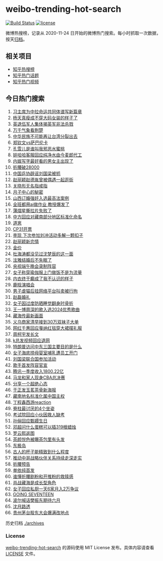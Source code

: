 # weibo-trending-hot-search

[![Build Status](https://github.com/justjavac/weibo-trending-hot-search/workflows/ci/badge.svg?branch=master)](https://github.com/justjavac/weibo-trending-hot-search/actions)
[![license](https://img.shields.io/github/license/justjavac/weibo-trending-hot-search)](https://github.com/justjavac/weibo-trending-hot-search/blob/master/LICENSE)

微博热搜榜，记录从 2020-11-24 日开始的微博热门搜索。每小时抓取一次数据，按天[归档](./archives)。

## 相关项目

- [知乎热搜榜](https://github.com/justjavac/zhihu-trending-top-search)
- [知乎热门话题](https://github.com/justjavac/zhihu-trending-hot-questions)
- [知乎热门视频](https://github.com/justjavac/zhihu-trending-hot-video)

## 今日热门搜索

<!-- BEGIN -->
<!-- 最后更新时间 Thu May 15 2025 02:25:04 GMT+0800 (China Standard Time) -->

1. [习主席为中拉命运共同体谱写新篇章](https://s.weibo.com//weibo?q=%23%E4%B9%A0%E4%B8%BB%E5%B8%AD%E4%B8%BA%E4%B8%AD%E6%8B%89%E5%91%BD%E8%BF%90%E5%85%B1%E5%90%8C%E4%BD%93%E8%B0%B1%E5%86%99%E6%96%B0%E7%AF%87%E7%AB%A0%23&Refer=new_time)
1. [杨天真瘦成不穿大码女装的样子了](https://s.weibo.com//weibo?q=%E6%9D%A8%E5%A4%A9%E7%9C%9F%E7%98%A6%E6%88%90%E4%B8%8D%E7%A9%BF%E5%A4%A7%E7%A0%81%E5%A5%B3%E8%A3%85%E7%9A%84%E6%A0%B7%E5%AD%90%E4%BA%86&t=31&band_rank=1&Refer=top)
1. [英退伍军人集体揭英军非法杀戮](https://s.weibo.com//weibo?q=%23%E8%8B%B1%E9%80%80%E4%BC%8D%E5%86%9B%E4%BA%BA%E9%9B%86%E4%BD%93%E6%8F%AD%E8%8B%B1%E5%86%9B%E9%9D%9E%E6%B3%95%E6%9D%80%E6%88%AE%23&t=31&band_rank=5&Refer=top)
1. [万千气象看荆楚](https://s.weibo.com//weibo?q=%23%E4%B8%87%E5%8D%83%E6%B0%94%E8%B1%A1%E7%9C%8B%E8%8D%86%E6%A5%9A%23&t=31&band_rank=3&Refer=top)
1. [中华民族不可能再让台湾分裂出去](https://s.weibo.com//weibo?q=%23%E4%B8%AD%E5%8D%8E%E6%B0%91%E6%97%8F%E4%B8%8D%E5%8F%AF%E8%83%BD%E5%86%8D%E8%AE%A9%E5%8F%B0%E6%B9%BE%E5%88%86%E8%A3%82%E5%87%BA%E5%8E%BB%23&t=31&band_rank=28&Refer=top)
1. [郑钦文vs萨巴伦卡](https://s.weibo.com//weibo?q=%23%E9%83%91%E9%92%A6%E6%96%87vs%E8%90%A8%E5%B7%B4%E4%BC%A6%E5%8D%A1%23&t=31&band_rank=19&Refer=top)
1. [孔雪儿是谁叫我邪恶水蜜桃](https://s.weibo.com//weibo?q=%23%E5%AD%94%E9%9B%AA%E5%84%BF%E6%98%AF%E8%B0%81%E5%8F%AB%E6%88%91%E9%82%AA%E6%81%B6%E6%B0%B4%E8%9C%9C%E6%A1%83%23&t=31&band_rank=16&Refer=top)
1. [娃哈哈客服回应纯净水由今麦郎代工](https://s.weibo.com//weibo?q=%23%E5%A8%83%E5%93%88%E5%93%88%E5%AE%A2%E6%9C%8D%E5%9B%9E%E5%BA%94%E7%BA%AF%E5%87%80%E6%B0%B4%E7%94%B1%E4%BB%8A%E9%BA%A6%E9%83%8E%E4%BB%A3%E5%B7%A5%23&t=31&band_rank=2&Refer=top)
1. [内娱写字最好看的男女主出现了](https://s.weibo.com//weibo?q=%E5%86%85%E5%A8%B1%E5%86%99%E5%AD%97%E6%9C%80%E5%A5%BD%E7%9C%8B%E7%9A%84%E7%94%B7%E5%A5%B3%E4%B8%BB%E5%87%BA%E7%8E%B0%E4%BA%86&t=31&band_rank=7&Refer=top)
1. [折腰破28000](https://s.weibo.com//weibo?q=%23%E6%8A%98%E8%85%B0%E7%A0%B428000%23&t=31&band_rank=32&Refer=top)
1. [中国乒协辟谣刘国梁被抓](https://s.weibo.com//weibo?q=%23%E4%B8%AD%E5%9B%BD%E4%B9%92%E5%8D%8F%E8%BE%9F%E8%B0%A3%E5%88%98%E5%9B%BD%E6%A2%81%E8%A2%AB%E6%8A%93%23&t=31&band_rank=5&Refer=top)
1. [赵丽颖赵德胤曾被偶遇一起逛街](https://s.weibo.com//weibo?q=%23%E8%B5%B5%E4%B8%BD%E9%A2%96%E8%B5%B5%E5%BE%B7%E8%83%A4%E6%9B%BE%E8%A2%AB%E5%81%B6%E9%81%87%E4%B8%80%E8%B5%B7%E9%80%9B%E8%A1%97%23&t=31&band_rank=11&Refer=top)
1. [关晓彤无名指戒指](https://s.weibo.com//weibo?q=%23%E5%85%B3%E6%99%93%E5%BD%A4%E6%97%A0%E5%90%8D%E6%8C%87%E6%88%92%E6%8C%87%23&t=31&band_rank=13&Refer=top)
1. [月子中心的秘密](https://s.weibo.com//weibo?q=%E6%9C%88%E5%AD%90%E4%B8%AD%E5%BF%83%E7%9A%84%E7%A7%98%E5%AF%86&t=31&band_rank=12&Refer=top)
1. [山西订婚强奸入选最高法案例](https://s.weibo.com//weibo?q=%23%E5%B1%B1%E8%A5%BF%E8%AE%A2%E5%A9%9A%E5%BC%BA%E5%A5%B8%E5%85%A5%E9%80%89%E6%9C%80%E9%AB%98%E6%B3%95%E6%A1%88%E4%BE%8B%23&t=31&band_rank=16&Refer=top)
1. [全班都用ai做作业 教授爆发了](https://s.weibo.com//weibo?q=%E5%85%A8%E7%8F%AD%E9%83%BD%E7%94%A8ai%E5%81%9A%E4%BD%9C%E4%B8%9A%20%E6%95%99%E6%8E%88%E7%88%86%E5%8F%91%E4%BA%86&t=31&band_rank=15&Refer=top)
1. [蒲熠星撕拉片失败了](https://s.weibo.com//weibo?q=%23%E8%92%B2%E7%86%A0%E6%98%9F%E6%92%95%E6%8B%89%E7%89%87%E5%A4%B1%E8%B4%A5%E4%BA%86%23&t=31&band_rank=4&Refer=top)
1. [中方回应对藏南部分地区标准化命名](https://s.weibo.com//weibo?q=%23%E4%B8%AD%E6%96%B9%E5%9B%9E%E5%BA%94%E5%AF%B9%E8%97%8F%E5%8D%97%E9%83%A8%E5%88%86%E5%9C%B0%E5%8C%BA%E6%A0%87%E5%87%86%E5%8C%96%E5%91%BD%E5%90%8D%23&t=31&band_rank=6&Refer=top)
1. [道崽](https://s.weibo.com//weibo?q=%E9%81%93%E5%B4%BD&t=31&band_rank=9&Refer=top)
1. [CP31开票](https://s.weibo.com//weibo?q=CP31%E5%BC%80%E7%A5%A8&t=31&band_rank=24&Refer=top)
1. [李现 下次参加刘冲活动多解一颗扣子](https://s.weibo.com//weibo?q=%E6%9D%8E%E7%8E%B0%20%E4%B8%8B%E6%AC%A1%E5%8F%82%E5%8A%A0%E5%88%98%E5%86%B2%E6%B4%BB%E5%8A%A8%E5%A4%9A%E8%A7%A3%E4%B8%80%E9%A2%97%E6%89%A3%E5%AD%90&t=31&band_rank=18&Refer=top)
1. [赵丽颖新恋情](https://s.weibo.com//weibo?q=%E8%B5%B5%E4%B8%BD%E9%A2%96%E6%96%B0%E6%81%8B%E6%83%85&t=31&band_rank=21&Refer=top)
1. [金价](https://s.weibo.com//weibo?q=%E9%87%91%E4%BB%B7&t=31&band_rank=22&Refer=top)
1. [杜海涛都没见过沈梦辰的这一面](https://s.weibo.com//weibo?q=%E6%9D%9C%E6%B5%B7%E6%B6%9B%E9%83%BD%E6%B2%A1%E8%A7%81%E8%BF%87%E6%B2%88%E6%A2%A6%E8%BE%B0%E7%9A%84%E8%BF%99%E4%B8%80%E9%9D%A2&t=31&band_rank=37&Refer=top)
1. [泫雅结婚后不失眠了](https://s.weibo.com//weibo?q=%23%E6%B3%AB%E9%9B%85%E7%BB%93%E5%A9%9A%E5%90%8E%E4%B8%8D%E5%A4%B1%E7%9C%A0%E4%BA%86%23&t=31&band_rank=28&Refer=top)
1. [央视端午晚会录制阵容](https://s.weibo.com//weibo?q=%23%E5%A4%AE%E8%A7%86%E7%AB%AF%E5%8D%88%E6%99%9A%E4%BC%9A%E5%BD%95%E5%88%B6%E9%98%B5%E5%AE%B9%23&t=31&band_rank=32&Refer=top)
1. [女子称穿瑜伽服上门做饭不是为流量](https://s.weibo.com//weibo?q=%23%E5%A5%B3%E5%AD%90%E7%A7%B0%E7%A9%BF%E7%91%9C%E4%BC%BD%E6%9C%8D%E4%B8%8A%E9%97%A8%E5%81%9A%E9%A5%AD%E4%B8%8D%E6%98%AF%E4%B8%BA%E6%B5%81%E9%87%8F%23&t=31&band_rank=29&Refer=top)
1. [内衣终于癫成了我不认识的样子](https://s.weibo.com//weibo?q=%23%E5%86%85%E8%A1%A3%E7%BB%88%E4%BA%8E%E7%99%AB%E6%88%90%E4%BA%86%E6%88%91%E4%B8%8D%E8%AE%A4%E8%AF%86%E7%9A%84%E6%A0%B7%E5%AD%90%23&t=31&band_rank=38&Refer=top)
1. [鹿晗演唱会](https://s.weibo.com//weibo?q=%E9%B9%BF%E6%99%97%E6%BC%94%E5%94%B1%E4%BC%9A&t=31&band_rank=19&Refer=top)
1. [男子虐猫后挂网络平台叫卖被行拘](https://s.weibo.com//weibo?q=%23%E7%94%B7%E5%AD%90%E8%99%90%E7%8C%AB%E5%90%8E%E6%8C%82%E7%BD%91%E7%BB%9C%E5%B9%B3%E5%8F%B0%E5%8F%AB%E5%8D%96%E8%A2%AB%E8%A1%8C%E6%8B%98%23&t=31&band_rank=25&Refer=top)
1. [赵磊婚礼](https://s.weibo.com//weibo?q=%E8%B5%B5%E7%A3%8A%E5%A9%9A%E7%A4%BC&t=31&band_rank=26&Refer=top)
1. [女子因过度防晒睡觉翻身时骨折](https://s.weibo.com//weibo?q=%23%E5%A5%B3%E5%AD%90%E5%9B%A0%E8%BF%87%E5%BA%A6%E9%98%B2%E6%99%92%E7%9D%A1%E8%A7%89%E7%BF%BB%E8%BA%AB%E6%97%B6%E9%AA%A8%E6%8A%98%23&t=31&band_rank=31&Refer=top)
1. [王一博周深的歌入选2024优秀歌曲](https://s.weibo.com//weibo?q=%23%E7%8E%8B%E4%B8%80%E5%8D%9A%E5%91%A8%E6%B7%B1%E7%9A%84%E6%AD%8C%E5%85%A5%E9%80%892024%E4%BC%98%E7%A7%80%E6%AD%8C%E6%9B%B2%23&t=31&band_rank=20&Refer=top)
1. [藏海传最新画面](https://s.weibo.com//weibo?q=%23%E8%97%8F%E6%B5%B7%E4%BC%A0%E6%9C%80%E6%96%B0%E7%94%BB%E9%9D%A2%23&t=31&band_rank=17&Refer=top)
1. [义乌商家清早接到30万双袜子大单](https://s.weibo.com//weibo?q=%23%E4%B9%89%E4%B9%8C%E5%95%86%E5%AE%B6%E6%B8%85%E6%97%A9%E6%8E%A5%E5%88%B030%E4%B8%87%E5%8F%8C%E8%A2%9C%E5%AD%90%E5%A4%A7%E5%8D%95%23&t=31&band_rank=14&Refer=top)
1. [网红千惠回应戛纳红毯穿大裙摆礼服](https://s.weibo.com//weibo?q=%23%E7%BD%91%E7%BA%A2%E5%8D%83%E6%83%A0%E5%9B%9E%E5%BA%94%E6%88%9B%E7%BA%B3%E7%BA%A2%E6%AF%AF%E7%A9%BF%E5%A4%A7%E8%A3%99%E6%91%86%E7%A4%BC%E6%9C%8D%23&t=31&band_rank=31&Refer=top)
1. [周柯宇发长文](https://s.weibo.com//weibo?q=%23%E5%91%A8%E6%9F%AF%E5%AE%87%E5%8F%91%E9%95%BF%E6%96%87%23&t=31&band_rank=23&Refer=top)
1. [k总发视频回应退网](https://s.weibo.com//weibo?q=%23k%E6%80%BB%E5%8F%91%E8%A7%86%E9%A2%91%E5%9B%9E%E5%BA%94%E9%80%80%E7%BD%91%23&t=31&band_rank=42&Refer=top)
1. [特朗普访问中东三国主要目的是什么](https://s.weibo.com//weibo?q=%23%E7%89%B9%E6%9C%97%E6%99%AE%E8%AE%BF%E9%97%AE%E4%B8%AD%E4%B8%9C%E4%B8%89%E5%9B%BD%E4%B8%BB%E8%A6%81%E7%9B%AE%E7%9A%84%E6%98%AF%E4%BB%80%E4%B9%88%23&t=31&band_rank=33&Refer=top)
1. [女子海底捞母婴室哺乳遭员工开门](https://s.weibo.com//weibo?q=%23%E5%A5%B3%E5%AD%90%E6%B5%B7%E5%BA%95%E6%8D%9E%E6%AF%8D%E5%A9%B4%E5%AE%A4%E5%93%BA%E4%B9%B3%E9%81%AD%E5%91%98%E5%B7%A5%E5%BC%80%E9%97%A8%23&t=31&band_rank=39&Refer=top)
1. [刘国梁联合国参加活动](https://s.weibo.com//weibo?q=%23%E5%88%98%E5%9B%BD%E6%A2%81%E8%81%94%E5%90%88%E5%9B%BD%E5%8F%82%E5%8A%A0%E6%B4%BB%E5%8A%A8%23&t=31&band_rank=37&Refer=top)
1. [歌手首发阵容官宣](https://s.weibo.com//weibo?q=%E6%AD%8C%E6%89%8B%E9%A6%96%E5%8F%91%E9%98%B5%E5%AE%B9%E5%AE%98%E5%AE%A3&t=31&band_rank=48&Refer=top)
1. [腾讯一季度收入1800.22亿](https://s.weibo.com//weibo?q=%23%E8%85%BE%E8%AE%AF%E4%B8%80%E5%AD%A3%E5%BA%A6%E6%94%B6%E5%85%A51800.22%E4%BA%BF%23&t=31&band_rank=41&Refer=top)
1. [马龙和家人现身CBA总决赛](https://s.weibo.com//weibo?q=%23%E9%A9%AC%E9%BE%99%E5%92%8C%E5%AE%B6%E4%BA%BA%E7%8E%B0%E8%BA%ABCBA%E6%80%BB%E5%86%B3%E8%B5%9B%23&t=31&band_rank=46&Refer=top)
1. [分享一个超绝心态](https://s.weibo.com//weibo?q=%23%E5%88%86%E4%BA%AB%E4%B8%80%E4%B8%AA%E8%B6%85%E7%BB%9D%E5%BF%83%E6%80%81%23&t=31&band_rank=44&Refer=top)
1. [于正发玉茗茶骨新海报](https://s.weibo.com//weibo?q=%23%E4%BA%8E%E6%AD%A3%E5%8F%91%E7%8E%89%E8%8C%97%E8%8C%B6%E9%AA%A8%E6%96%B0%E6%B5%B7%E6%8A%A5%23&t=31&band_rank=45&Refer=top)
1. [藏南地名标准化属中国主权](https://s.weibo.com//weibo?q=%23%E8%97%8F%E5%8D%97%E5%9C%B0%E5%90%8D%E6%A0%87%E5%87%86%E5%8C%96%E5%B1%9E%E4%B8%AD%E5%9B%BD%E4%B8%BB%E6%9D%83%23&t=31&band_rank=10&Refer=top)
1. [丁程鑫西游reaction](https://s.weibo.com//weibo?q=%23%E4%B8%81%E7%A8%8B%E9%91%AB%E8%A5%BF%E6%B8%B8reaction%23&t=31&band_rank=47&Refer=top)
1. [脊柱最讨厌的4个坐姿](https://s.weibo.com//weibo?q=%E8%84%8A%E6%9F%B1%E6%9C%80%E8%AE%A8%E5%8E%8C%E7%9A%844%E4%B8%AA%E5%9D%90%E5%A7%BF&t=31&band_rank=35&Refer=top)
1. [考试院回应小伙因救人缺考](https://s.weibo.com//weibo?q=%23%E8%80%83%E8%AF%95%E9%99%A2%E5%9B%9E%E5%BA%94%E5%B0%8F%E4%BC%99%E5%9B%A0%E6%95%91%E4%BA%BA%E7%BC%BA%E8%80%83%23&t=31&band_rank=49&Refer=top)
1. [孙俪回应甄嬛生日](https://s.weibo.com//weibo?q=%23%E5%AD%99%E4%BF%AA%E5%9B%9E%E5%BA%94%E7%94%84%E5%AC%9B%E7%94%9F%E6%97%A5%23&t=31&band_rank=30&Refer=top)
1. [邓超问什么蛋糕可以插319根蜡烛](https://s.weibo.com//weibo?q=%23%E9%82%93%E8%B6%85%E9%97%AE%E4%BB%80%E4%B9%88%E8%9B%8B%E7%B3%95%E5%8F%AF%E4%BB%A5%E6%8F%92319%E6%A0%B9%E8%9C%A1%E7%83%9B%23&t=31&band_rank=34&Refer=top)
1. [罗云熙返图](https://s.weibo.com//weibo?q=%23%E7%BD%97%E4%BA%91%E7%86%99%E8%BF%94%E5%9B%BE%23&t=31&band_rank=46&Refer=top)
1. [茶颜悦色被曝茶包里有头发](https://s.weibo.com//weibo?q=%23%E8%8C%B6%E9%A2%9C%E6%82%A6%E8%89%B2%E8%A2%AB%E6%9B%9D%E8%8C%B6%E5%8C%85%E9%87%8C%E6%9C%89%E5%A4%B4%E5%8F%91%23&t=31&band_rank=27&Refer=top)
1. [东极岛](https://s.weibo.com//weibo?q=%E4%B8%9C%E6%9E%81%E5%B2%9B&t=31&band_rank=36&Refer=top)
1. [古人的杯子能精致到什么程度](https://s.weibo.com//weibo?q=%23%E5%8F%A4%E4%BA%BA%E7%9A%84%E6%9D%AF%E5%AD%90%E8%83%BD%E7%B2%BE%E8%87%B4%E5%88%B0%E4%BB%80%E4%B9%88%E7%A8%8B%E5%BA%A6%23&t=31&band_rank=50&Refer=top)
1. [推动中哥战略伙伴关系持续走深走实](https://s.weibo.com//weibo?q=%23%E6%8E%A8%E5%8A%A8%E4%B8%AD%E5%93%A5%E6%88%98%E7%95%A5%E4%BC%99%E4%BC%B4%E5%85%B3%E7%B3%BB%E6%8C%81%E7%BB%AD%E8%B5%B0%E6%B7%B1%E8%B5%B0%E5%AE%9E%23&Refer=new_time)
1. [折腰预告](https://s.weibo.com//weibo?q=%E6%8A%98%E8%85%B0%E9%A2%84%E5%91%8A&t=31&band_rank=8&Refer=top)
1. [单依纯首发](https://s.weibo.com//weibo?q=%23%E5%8D%95%E4%BE%9D%E7%BA%AF%E9%A6%96%E5%8F%91%23&t=31&band_rank=40&Refer=top)
1. [谁懂折腰剧粉和开推粉的救赎感](https://s.weibo.com//weibo?q=%E8%B0%81%E6%87%82%E6%8A%98%E8%85%B0%E5%89%A7%E7%B2%89%E5%92%8C%E5%BC%80%E6%8E%A8%E7%B2%89%E7%9A%84%E6%95%91%E8%B5%8E%E6%84%9F&t=31&band_rank=43&Refer=top)
1. [肖战藏海是成长型角色](https://s.weibo.com//weibo?q=%23%E8%82%96%E6%88%98%E8%97%8F%E6%B5%B7%E6%98%AF%E6%88%90%E9%95%BF%E5%9E%8B%E8%A7%92%E8%89%B2%23&t=31&band_rank=44&Refer=top)
1. [女子回应私厨一天6家月入2万争议](https://s.weibo.com//weibo?q=%23%E5%A5%B3%E5%AD%90%E5%9B%9E%E5%BA%94%E7%A7%81%E5%8E%A8%E4%B8%80%E5%A4%A96%E5%AE%B6%E6%9C%88%E5%85%A52%E4%B8%87%E4%BA%89%E8%AE%AE%23&t=31&band_rank=45&Refer=top)
1. [GOING SEVENTEEN](https://s.weibo.com//weibo?q=GOING%20SEVENTEEN&t=31&band_rank=47&Refer=top)
1. [波尔喊话樊振东期待六月](https://s.weibo.com//weibo?q=%23%E6%B3%A2%E5%B0%94%E5%96%8A%E8%AF%9D%E6%A8%8A%E6%8C%AF%E4%B8%9C%E6%9C%9F%E5%BE%85%E5%85%AD%E6%9C%88%23&t=31&band_rank=48&Refer=top)
1. [沈月路透](https://s.weibo.com//weibo?q=%E6%B2%88%E6%9C%88%E8%B7%AF%E9%80%8F&t=31&band_rank=49&Refer=top)
1. [贵州茅台股东大会爆满改地点](https://s.weibo.com//weibo?q=%23%E8%B4%B5%E5%B7%9E%E8%8C%85%E5%8F%B0%E8%82%A1%E4%B8%9C%E5%A4%A7%E4%BC%9A%E7%88%86%E6%BB%A1%E6%94%B9%E5%9C%B0%E7%82%B9%23&t=31&band_rank=50&Refer=top)

<!-- END -->

历史归档 [./archives](./archives)

### License

[weibo-trending-hot-search](https://github.com/justjavac/weibo-trending-hot-search) 的源码使用 MIT License
发布。具体内容请查看 [LICENSE](./LICENSE) 文件。
